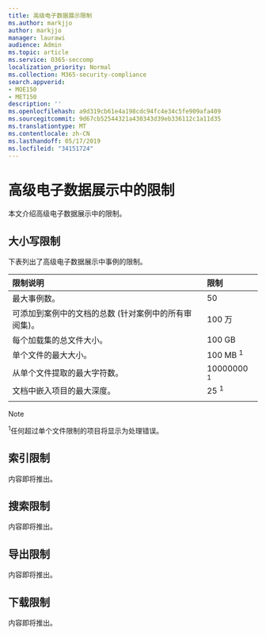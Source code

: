 ```yaml
---
title: 高级电子数据展示限制
ms.author: markjjo
author: markjjo
manager: laurawi
audience: Admin
ms.topic: article
ms.service: O365-seccomp
localization_priority: Normal
ms.collection: M365-security-compliance
search.appverid:
- MOE150
- MET150
description: ''
ms.openlocfilehash: a9d319cb61e4a198cdc94fc4e34c5fe909afa409
ms.sourcegitcommit: 9d67cb52544321a430343d39eb336112c1a11d35
ms.translationtype: MT
ms.contentlocale: zh-CN
ms.lasthandoff: 05/17/2019
ms.locfileid: "34151724"
---
```

# <a name="limits-in-advanced-ediscovery"></a>高级电子数据展示中的限制

本文介绍高级电子数据展示中的限制。

## <a name="case-limits"></a>大小写限制

下表列出了高级电子数据展示中事例的限制。

|**限制说明**|**限制**|
  |:-----|:-----|
  |最大事例数。  <br/> |50  <br/> |
  |可添加到案例中的文档的总数 (针对案例中的所有审阅集)。  <br/> |100 万  <br/> |
  |每个加载集的总文件大小。  <br/> |100 GB  <br/> |
  |单个文件的最大大小。   <br/> |100 MB <sup>1</sup> <br/> |
  |从单个文件提取的最大字符数。  <br/> |10000000 <sup>1</sup> <br/> |
  |文档中嵌入项目的最大深度。  <br/> |25 <sup>1</sup> <br/> |
|||
 > [!NOTE]
> <sup>1</sup>任何超过单个文件限制的项目将显示为处理错误。 

## <a name="indexing-limits"></a>索引限制

内容即将推出。

## <a name="search-limits"></a>搜索限制

内容即将推出。

## <a name="export-limits"></a>导出限制

内容即将推出。

## <a name="download-limits"></a>下载限制

内容即将推出。

